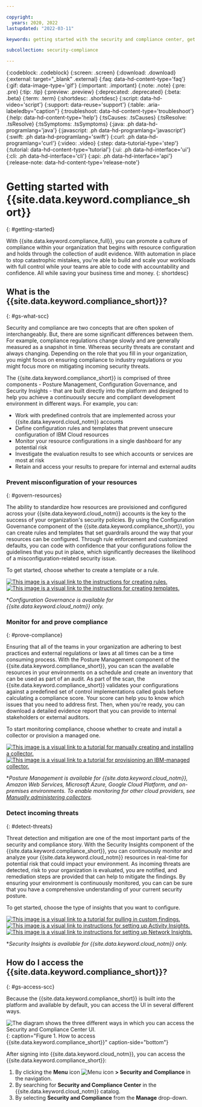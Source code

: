 ```yaml
---

copyright:
  years: 2020, 2022
lastupdated: "2022-03-11"

keywords: getting started with the security and compliance center, get started, security, compliance

subcollection: security-compliance

---
```


{:codeblock: .codeblock}
{:screen: .screen}
{:download: .download}
{:external: target="_blank" .external}
{:faq: data-hd-content-type='faq'}
{:gif: data-image-type='gif'}
{:important: .important}
{:note: .note}
{:pre: .pre}
{:tip: .tip}
{:preview: .preview}
{:deprecated: .deprecated}
{:beta: .beta}
{:term: .term}
{:shortdesc: .shortdesc}
{:script: data-hd-video='script'}
{:support: data-reuse='support'}
{:table: .aria-labeledby="caption"}
{:troubleshoot: data-hd-content-type='troubleshoot'}
{:help: data-hd-content-type='help'}
{:tsCauses: .tsCauses}
{:tsResolve: .tsResolve}
{:tsSymptoms: .tsSymptoms}
{:java: .ph data-hd-programlang='java'}
{:javascript: .ph data-hd-programlang='javascript'}
{:swift: .ph data-hd-programlang='swift'}
{:curl: .ph data-hd-programlang='curl'}
{:video: .video}
{:step: data-tutorial-type='step'}
{:tutorial: data-hd-content-type='tutorial'}
{:ui: .ph data-hd-interface='ui'}
{:cli: .ph data-hd-interface='cli'}
{:api: .ph data-hd-interface='api'}
{:release-note: data-hd-content-type='release-note'}

# Getting started with {{site.data.keyword.compliance_short}}
{: #getting-started}

With {{site.data.keyword.compliance_full}}, you can promote a culture of compliance within your organization that begins with resource configuration and holds through the collection of audit evidence. With automation in place to stop catastrophic mistakes, you're able to build and scale your workloads with full control while your teams are able to code with accountability and confidence. All while saving your business time and money.
{: shortdesc}



## What is the {{site.data.keyword.compliance_short}}?
{: #gs-what-scc}

Security and compliance are two concepts that are often spoken of interchangeably. But, there are some significant differences between them. For example, compliance regulations change slowly and are generally measured as a snapshot in time. Whereas security threats are constant and always changing. Depending on the role that you fill in your organization, you might focus on ensuring compliance to industry regulations or you might focus more on mitigating incoming security threats.

The {{site.data.keyword.compliance_short}} is comprised of three components - Posture Management, Configuration Governance, and Security Insights - that are built directly into the platform and designed to help you achieve a continuously secure and compliant development environment in different ways. For example, you can:

* Work with predefined controls that are implemented across your {{site.data.keyword.cloud_notm}} accounts
* Define configuration rules and templates that prevent unsecure configuration of IBM Cloud resources
* Monitor your resource configurations in a single dashboard for any potential risk
* Investigate the evaluation results to see which accounts or services are most at risk
* Retain and access your results to prepare for internal and external audits


### Prevent misconfiguration of your resources
{: #govern-resources}

The ability to standardize how resources are provisioned and configured across your {{site.data.keyword.cloud_notm}} accounts is the key to the success of your organization's security policies. By using the Configuration Governance component of the {{site.data.keyword.compliance_short}}, you can create rules and templates that set guardrails around the way that your resources can be configured. Through rule enforcement and customized defaults, you can code with confidence that your configurations follow the guidelines that you put in place, which significantly decreases the likelihood of a misconfiguration-related security issue.

To get started, choose whether to create a template or a rule.

[![This image is a visual link to the instructions for creating rules.](images/gs-rules.svg)](/docs/security-compliance?topic=security-compliance-rules-define)     [![This image is a visual link to the instructions for creating templates.](images/gs-templates.svg)](/docs/security-compliance?topic=security-compliance-templates-define)

&ast;*Configuration Governance is available for {{site.data.keyword.cloud_notm}} only.*

### Monitor for and prove compliance
{: #prove-compliance}

Ensuring that all of the teams in your organization are adhering to best practices and external regulations or laws at all times can be a time consuming process. With the Posture Management component of the {{site.data.keyword.compliance_short}}, you can scan the available resources in your environments on a schedule and create an inventory that can be used as part of an audit. As part of the scan, the {{site.data.keyword.compliance_short}} validates your configurations against a predefined set of control implementations called goals before calculating a compliance score. Your score can help you to know which issues that you need to address first. Then, when you're ready, you can download a detailed evidence report that you can provide to internal stakeholders or external auditors.

To start monitoring compliance, choose whether to create and install a collector or provision a managed one.

[![This image is a visual link to a tutorial for manually creating and installing a collector.](images/gs-customer-collector.svg)](/docs/security-compliance?topic=security-compliance-ibm-customer-collector)     [![This image is a visual link to a tutorial for provisioning an IBM-managed collector.](images/gs-ibm-collector.svg)](/docs/security-compliance?topic=security-compliance-monitor-ibm-collector)


&ast;*Posture Management is available for {{site.data.keyword.cloud_notm}}, Amazon Web Services, Microsoft Azure, Google Cloud Platform, and on-premises environments. To enable monitoring for other cloud providers, see [Manually administering collectors](/docs/security-compliance?topic=security-compliance-collector-manual).*



### Detect incoming threats
{: #detect-threats}

Threat detection and mitigation are one of the most important parts of the security and compliance story. With the Security Insights component of the {{site.data.keyword.compliance_short}}, you can continuously monitor and analyze your {{site.data.keyword.cloud_notm}} resources in real-time for potential risk that could impact your environment. As incoming threats are detected, risk to your organization is evaluated, you are notified, and remediation steps are provided that can help to mitigate the findings. By ensuring your environment is continuously monitored, you can can be sure that you have a comprehensive understanding of your current security posture.

To get started, choose the type of insights that you want to configure.

[![This image is a visual link to a tutorial for pulling in custom findings.](images/gs-custom-findings.svg)](/docs/security-compliance?topic=security-compliance-setup_custom)     [![This image is a visual link to instructions for setting up Activity Insights.](images/gs-activity-insights.svg)](/docs/security-compliance?topic=security-compliance-setup-activity)     [![This image is a visual link to instructions for setting up Network Insights.](images/gs-network-insights.svg)](/docs/security-compliance?topic=security-compliance-setup-network)

&ast;*Security Insights is available for {{site.data.keyword.cloud_notm}} only.*


## How do I access the {{site.data.keyword.compliance_short}}?
{: #gs-access-scc}

Because the {{site.data.keyword.compliance_short}} is built into the platform and available by default, you can access the UI in several different ways.


![The diagram shows the three different ways in which you can access the Security and Compliance Center UI.](images/get-started-ui.svg){: caption="Figure 1. How to access {{site.data.keyword.compliance_short}}" caption-side="bottom"}


After signing into {{site.data.keyword.cloud_notm}}, you can access the {{site.data.keyword.compliance_short}}:

1. By clicking the **Menu** icon ![Menu icon](../icons/icon_hamburger.svg) **> Security and Compliance** in the navigation.
2. By searching for **Security and Compliance Center** in the {{site.data.keyword.cloud_notm}} catalog.
3. By selecting **Security and Compliance** from the **Manage** drop-down.


